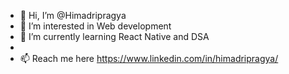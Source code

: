 - 👋 Hi, I’m @Himadripragya
- 👀 I’m interested in Web development
- 🌱 I’m currently learning React Native and DSA
-
- 📫 Reach me here https://www.linkedin.com/in/himadripragya/


<!---
Himadripragya/Himadripragya is a ✨ special ✨ repository because its `README.md` (this file) appears on your GitHub profile.
You can click the Preview link to take a look at your changes.
--->
